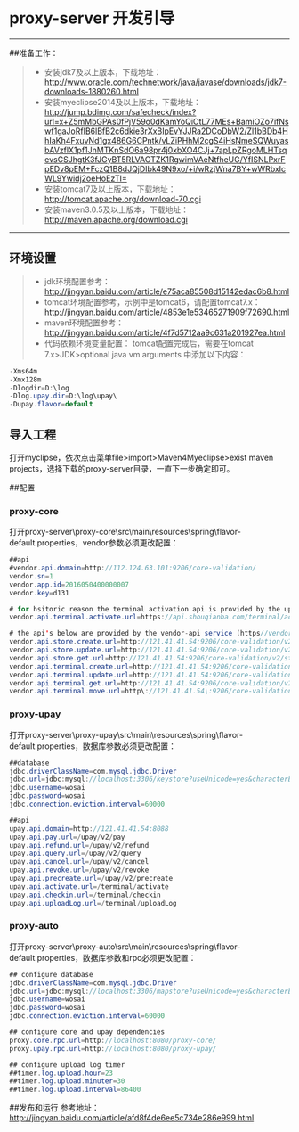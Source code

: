 ﻿# proxy-server 开发引导

------

##准备工作：

> * 安装jdk7及以上版本，下载地址：
http://www.oracle.com/technetwork/java/javase/downloads/jdk7-downloads-1880260.html
> * 安装myeclipse2014及以上版本，下载地址：
http://jump.bdimg.com/safecheck/index?url=x+Z5mMbGPAs0fPjV59o0dKamYoQiOtL77MEs+BamiOZo7ifNswf1gaJoRfIB6lBfB2c6dkie3rXxBIpEvYJJRa2DCoDbW2/Zl1bBDb4HhIaKh4FxuvNd1gx486G6CPntk/vLZiPHhM2cgS4iHsNmeSQWuyasbAVzflX1pf1JnMTKnSdO6a98pr4j0xbXO4CJj+7apLpZRgoMLHTsqevsCSJhgtK3fJGyBT5RLVAOTZK1RgwimVAeNtfheUG/YfISNLPxrFpEDv8pEM+FczQ1B8dJQjDIbk49N9xo/+i/wRzjWna7BY+wWRbxIcWL9Ywidj2oeHoEzTI=
> * 安装tomcat7及以上版本，下载地址：
http://tomcat.apache.org/download-70.cgi
> * 安装maven3.0.5及以上版本，下载地址：
http://maven.apache.org/download.cgi

------
## 环境设置
> * jdk环境配置参考：
http://jingyan.baidu.com/article/e75aca85508d15142edac6b8.html
> * tomcat环境配置参考，示例中是tomcat6，请配置tomcat7.x：
http://jingyan.baidu.com/article/4853e1e53465271909f72690.html
> * maven环境配置参考：
http://jingyan.baidu.com/article/4f7d5712aa9c631a201927ea.html
> * 代码依赖环境变量配置：
tomcat配置完成后，需要在tomcat 7.x>JDK>optional java vm arguments 中添加以下内容：
```java
-Xms64m 
-Xmx128m 
-Dlogdir=D:\log
-Dlog.upay.dir=D:\log\upay\
-Dupay.flavor=default
```

## 导入工程

打开myclipse，依次点击菜单file>import>Maven4Myeclipse>exist maven projects，选择下载的proxy-server目录，一直下一步确定即可。


##配置

### proxy-core
打开proxy-server\proxy-core\src\main\resources\spring\flavor-default.properties，vendor参数必须更改配置：
```java
##api
#vendor.api.domain=http://112.124.63.101:9206/core-validation/
vendor.sn=1
vendor.app.id=2016050400000007
vendor.key=d131

# for hsitoric reason the terminal activation api is provided by the upay-api service (https://api.shouqianba.com)
vendor.api.terminal.activate.url=https://api.shouqianba.com/terminal/activate

# the api's below are provided by the vendor-api service (https//vendor-api.shouqianba.com)
vendor.api.store.create.url=http://121.41.41.54:9206/core-validation/v2/store/create
vendor.api.store.update.url=http://121.41.41.54:9206/core-validation/v2/store/update
vendor.api.store.get.url=http://121.41.41.54:9206/core-validation/v2/store/get
vendor.api.terminal.create.url=http://121.41.41.54:9206/core-validation/v2/terminal/create
vendor.api.terminal.update.url=http://121.41.41.54:9206/core-validation/v2/terminal/update
vendor.api.terminal.get.url=http://121.41.41.54:9206/core-validation/v2/terminal/get
vendor.api.terminal.move.url=http\://121.41.41.54\:9206/core-validation/v2/terminal/move
```
### proxy-upay
打开proxy-server\proxy-upay\src\main\resources\spring\flavor-default.properties，数据库参数必须更改配置：
```java
##database
jdbc.driverClassName=com.mysql.jdbc.Driver
jdbc.url=jdbc:mysql://localhost:3306/keystore?useUnicode=yes&characterEncoding=UTF-8&zeroDateTimeBehavior=convertToNull
jdbc.username=wosai
jdbc.password=wosai
jdbc.connection.eviction.interval=60000

##api
upay.api.domain=http://121.41.41.54:8088
upay.api.pay.url=/upay/v2/pay
upay.api.refund.url=/upay/v2/refund
upay.api.query.url=/upay/v2/query
upay.api.cancel.url=/upay/v2/cancel
upay.api.revoke.url=/upay/v2/revoke
upay.api.precreate.url=/upay/v2/precreate
upay.api.activate.url=/terminal/activate
upay.api.checkin.url=/terminal/checkin
upay.api.uploadLog.url=/terminal/uploadLog
```

### proxy-auto
打开proxy-server\proxy-auto\src\main\resources\spring\flavor-default.properties，数据库参数和rpc必须更改配置：
```java
## configure database
jdbc.driverClassName=com.mysql.jdbc.Driver
jdbc.url=jdbc:mysql://localhost:3306/mapstore?useUnicode=yes&characterEncoding=UTF-8&zeroDateTimeBehavior=convertToNull
jdbc.username=wosai
jdbc.password=wosai
jdbc.connection.eviction.interval=60000

## configure core and upay dependencies
proxy.core.rpc.url=http://localhost:8080/proxy-core/
proxy.upay.rpc.url=http://localhost:8080/proxy-upay/

## configure upload log timer
##timer.log.upload.hour=23
##timer.log.upload.minuter=30
##timer.log.upload.interval=86400

```
##发布和运行
参考地址：http://jingyan.baidu.com/article/afd8f4de6ee5c734e286e999.html




